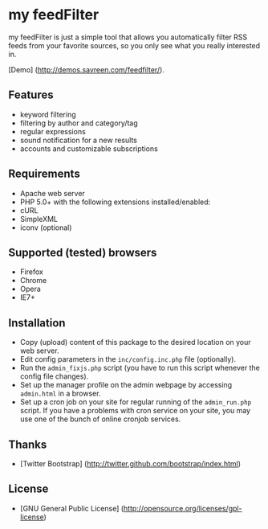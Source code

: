 my feedFilter
===============

my feedFilter is just a simple tool that allows you automatically filter RSS feeds from your favorite sources, so you only see what you really interested in.

[Demo] (http://demos.savreen.com/feedfilter/).


Features
-------------
* keyword filtering
* filtering by author and category/tag
* regular expressions
* sound notification for a new results
* accounts and customizable subscriptions


Requirements
-------------
* Apache web server
* PHP 5.0+ with the following extensions installed/enabled:
* cURL
* SimpleXML
* iconv (optional)


Supported (tested) browsers
-------------
* Firefox
* Chrome
* Opera
* IE7+


Installation
-------------
* Copy (upload) content of this package to the desired location on your web server.
* Edit config parameters in the `inc/config.inc.php` file (optionally).
* Run the `admin_fixjs.php` script (you have to run this script whenever the config file changes).
* Set up the manager profile on the admin webpage by accessing `admin.html` in a browser.
* Set up a cron job on your site for regular running of the `admin_run.php` script. If you have a problems with cron service on your site, you may use one of the bunch of online cronjob services.


Thanks
-------------
* [Twitter Bootstrap] (http://twitter.github.com/bootstrap/index.html)


License
-------------
* [GNU General Public License] (http://opensource.org/licenses/gpl-license)
